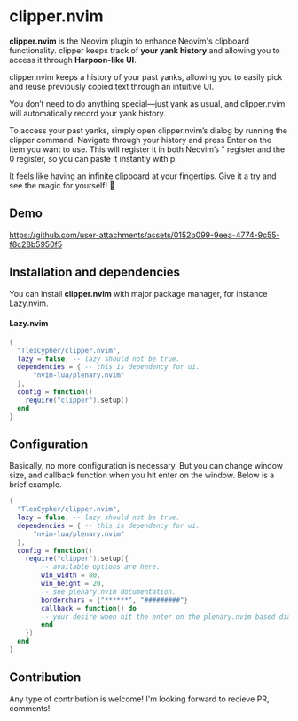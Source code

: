# clipper.nvim
**clipper.nvim** is the Neovim plugin to enhance Neovim's clipboard functionality.
clipper keeps track of **your yank history** and allowing you to access it through **Harpoon-like UI**.

clipper.nvim keeps a history of your past yanks, allowing you to easily pick and reuse previously copied text through an intuitive UI.

You don’t need to do anything special—just yank as usual, and clipper.nvim will automatically record your yank history.

To access your past yanks, simply open clipper.nvim’s dialog by running the clipper command. Navigate through your history and press Enter on the item you want to use. This will register it in both Neovim’s " register and the 0 register, so you can paste it instantly with p.

It feels like having an infinite clipboard at your fingertips. Give it a try and see the magic for yourself! 🚀



## Demo

https://github.com/user-attachments/assets/0152b099-9eea-4774-9c55-f8c28b5950f5



## Installation and dependencies
You can install **clipper.nvim** with major package manager, for instance Lazy.nvim.
#### Lazy.nvim ####
```lua
{
  "TlexCypher/clipper.nvim",
  lazy = false, -- lazy should not be true.
  dependencies = { -- this is dependency for ui.
      "nvim-lua/plenary.nvim"
  },
  config = function()
    require("clipper").setup()
  end
}

```
## Configuration
Basically, no more configuration is necessary.
But you can change window size, and callback function when you hit enter on the window.
Below is a brief example.

```lua
{
  "TlexCypher/clipper.nvim",
  lazy = false, -- lazy should not be true.
  dependencies = { -- this is dependency for ui.
      "nvim-lua/plenary.nvim"
  },
  config = function()
    require("clipper").setup({
        -- available options are here.
        win_width = 80,
        win_height = 20,
        -- see plenary.nvim documentation.
        borderchars = {"******", "#########"}
        callback = function() do
        -- your desire when hit the enter on the plenary.nvim based dialog.
        end
    })
  end
}
```

## Contribution
Any type of contribution is welcome!
I'm looking forward to recieve PR, comments!

